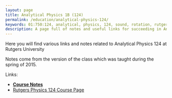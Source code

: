 ```yaml
---
layout: page
title: Analytical Physics 1B (124)
permalink: /education/analytical-physics-124/
keywords: 01:750:124, analytical, physics, 124, sound, rotation, rutgers, university, waves, energy, carnot, engine, fluid
description: A page full of notes and useful links for succeeding in Analytical Physics 124 at Rutgers University. 
---
```

  
Here you will find various links and notes related to Analytical Physics 124 at Rutgers University

Notes come from the version of the class which was taught during the spring of 2015.

Links:

- [**Course Notes**](notes/)
- [Rutgers Physics 124 Course Page](http://physics.rutgers.edu/ugrad/124/)